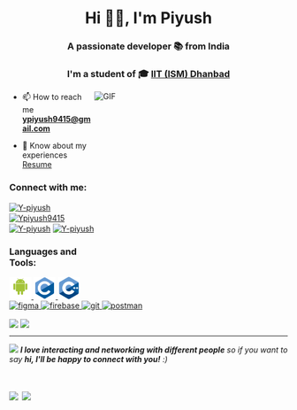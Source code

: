 <h1 align="center">Hi 👋🏻, I'm Piyush</h1>
<h3 align="center">A passionate developer 📚 from India</h3>
<h3 align="center">I'm a student of
    🎓 <a href="https://www.iitism.ac.in/">IIT (ISM) Dhanbad</a></h3>

<img align="right" alt="GIF" src="https://media.giphy.com/media/SWoSkN6DxTszqIKEqv/giphy.gif" width="350" height="350"/>

- 📫 How to reach me **ypiyush9415@gmail.com**

- 📄 Know about my experiences [Resume](https://drive.google.com/file/d/1aucBSnrpxdiaP6inZl0HjXcopbJfULCJ/view?usp=sharing)
<h3 align="left">Connect with me:</h3>
<p align="left">

<a href="https://linkedin.com/in/piyush-y-75349b19b" target="blank"><img align="center" src="https://icons8.com/icon/xuvGCOXi8Wyg/linkedin.png" alt="Y-piyush" height="30" width="40" /></a>
<a href="https://www.codechef.com/users/ypiyush9415" target="blank"><img align="center" src="https://cdn.jsdelivr.net/npm/simple-icons@3.1.0/icons/codechef.svg" alt="Ypiyush9415" height="30" width="40" /></a>
<a href="https://www.hackerrank.com/Ypiyush9415" target="blank"><img align="center" src="https://cdn.jsdelivr.net/npm/simple-icons@3.0.1/icons/hackerrank.svg" alt="Y-piyush" height="30" width="40" /></a>
<a href="https://codeforces.com/profile/Y_piyush9415" target="blank"><img align="center" src="https://cdn.jsdelivr.net/npm/simple-icons@3.0.1/icons/codeforces.svg" alt="Y-piyush" height="30" width="40" /></a>
</p>
<h3 align="left">Languages and Tools:</h3>
<p align="left"> <a href="https://developer.android.com" target="_blank"> <img src="https://raw.githubusercontent.com/devicons/devicon/master/icons/android/android-original-wordmark.svg" alt="android" width="40" height="40"/> </a> <a href="https://www.cprogramming.com/" target="_blank"> <img src="https://raw.githubusercontent.com/devicons/devicon/master/icons/c/c-original.svg" alt="c" width="40" height="40"/> </a> <a href="https://www.w3schools.com/cpp/" target="_blank"> <img src="https://raw.githubusercontent.com/devicons/devicon/master/icons/cplusplus/cplusplus-original.svg" alt="cplusplus" width="40" height="40"/> </a> <a href="https://www.figma.com/" target="_blank"> <img src="https://www.vectorlogo.zone/logos/figma/figma-icon.svg" alt="figma" width="40" height="40"/> </a> <a href="https://firebase.google.com/" target="_blank"> <img src="https://www.vectorlogo.zone/logos/firebase/firebase-icon.svg" alt="firebase" width="40" height="40"/> </a> <a href="https://git-scm.com/" target="_blank"> <img src="https://www.vectorlogo.zone/logos/git-scm/git-scm-icon.svg" alt="git" width="40" height="40"/> </a> <a href="https://www.java.com" target="_blank">  <a href="https://postman.com" target="_blank"> <img src="https://www.vectorlogo.zone/logos/getpostman/getpostman-icon.svg" alt="postman" width="40" height="40"/> </a> </p>

<img align="center" src="https://github-readme-stats.vercel.app/api?username=Y-piyush&bg_color=30,e96443,904e95&title_color=fff&text_color=fff">
<img align="center" src="https://github-readme-stats.vercel.app/api/top-langs/?username=Y-piyush&layout=compact">


--- 
<img src="https://media.giphy.com/media/LnQjpWaON8nhr21vNW/giphy.gif" width="60"> <em><b>I love interacting and networking with different people</b> so if you want to say <b>hi, I'll be happy to connect with you!</b> :)</em><br/> 


<h1 align="left"> 
    <a href="https://www.linkedin.com/in/piyush-y-75349b19b">
    <img src="https://img.shields.io/badge/-Piyush-blue?style=flat-square&logo=Linkedin&logoColor=white&link=https://www.linkedin.com/in/piyush-y-75349b19b"/></a>
    <a href="mailto:ypiysh9415@gmail.com">
    <img src="https://img.shields.io/badge/-ypiyush9415@gmail.com-c14438?style=flat-square&logo=Gmail&logoColor=white&link=mailto:ypiysh9415@gmail.com"/></a>
</h1>

